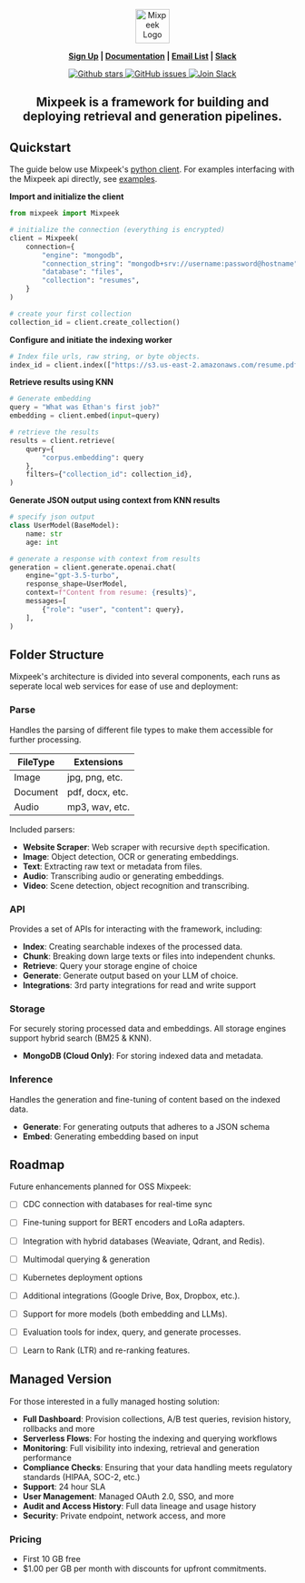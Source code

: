 <p align="center">
  <img height="60" src="https://mixpeek.com/static/img/logo-dark.png" alt="Mixpeek Logo">
</p>
<p align="center">
<strong><a href="https://dashboard.mixpeek.com">Sign Up</a> | <a href="https://docs.mixpeek.com/">Documentation</a> | <a href="https://www.mixpeek.com/newsletter-signup/">Email List</a> | <a href="https://join.slack.com/t/mixpeek/shared_invite/zt-2edc3l6t2-H8VxHFAIl0cnpqDmyFGt0A">Slack</a>
</strong>
</p>

<p align="center">
    <a href="https://github.com/mixpeek/mixpeek-python/stargazers">
        <img src="https://img.shields.io/github/stars/mixpeek/mixpeek-python.svg?style=flat&color=yellow" alt="Github stars"/>
    </a>
    <a href="https://github.com/mixpeek/mixpeek-python/issues">
        <img src="https://img.shields.io/github/issues/mixpeek/mixpeek-python.svg?style=flat&color=success" alt="GitHub issues"/>
    </a>
    <a href="https://join.slack.com/t/mixpeek/shared_invite/zt-2edc3l6t2-H8VxHFAIl0cnpqDmyFGt0A">
        <img src="https://img.shields.io/badge/slack-join-green.svg?logo=slack" alt="Join Slack"/>
    </a>
</p>

<h2 align="center">
    <b>Mixpeek is a framework for building and deploying retrieval and generation pipelines.</b>
</h2>

<!-- ![Mixpeek Logo](https://mixpeek.com/static/img/logo-dark.png) -->

## Quickstart

The guide below use Mixpeek's [python client](https://github.com/mixpeek/mixpeek-python). For examples interfacing with the Mixpeek api directly, see [examples](/examples).

**Import and initialize the client**

```python
from mixpeek import Mixpeek

# initialize the connection (everything is encrypted)
client = Mixpeek(
    connection={
        "engine": "mongodb",
        "connection_string": "mongodb+srv://username:password@hostname",
        "database": "files",
        "collection": "resumes",
    }
)

# create your first collection
collection_id = client.create_collection()
```

**Configure and initiate the indexing worker**

```python
# Index file urls, raw string, or byte objects. 
index_id = client.index(["https://s3.us-east-2.amazonaws.com/resume.pdf"])
```

**Retrieve results using KNN**

```python
# Generate embedding
query = "What was Ethan's first job?"
embedding = client.embed(input=query)

# retrieve the results
results = client.retrieve(
    query={
        "corpus.embedding": query
    },
    filters={"collection_id": collection_id},
)
```

**Generate JSON output using context from KNN results**
```python
# specify json output
class UserModel(BaseModel):
    name: str
    age: int

# generate a response with context from results
generation = client.generate.openai.chat(
    engine="gpt-3.5-turbo",
    response_shape=UserModel,
    context=f"Content from resume: {results}",
    messages=[
        {"role": "user", "content": query},
    ],
)
```

## Folder Structure

Mixpeek's architecture is divided into several components, each runs as seperate local web services for ease of use and deployment:

### Parse

Handles the parsing of different file types to make them accessible for further processing.

| FileType | Extensions      |
|----------|-----------------|
| Image    | jpg, png, etc.  |
| Document | pdf, docx, etc. |
| Audio    | mp3, wav, etc.  |

Included parsers:

- **Website Scraper**: Web scraper with recursive `depth` specification.
- **Image**: Object detection, OCR or generating embeddings.
- **Text**: Extracting raw text or metadata from files.
- **Audio**: Transcribing audio or generating embeddings.
- **Video**: Scene detection, object recognition and transcribing.

### API

Provides a set of APIs for interacting with the framework, including:

- **Index**: Creating searchable indexes of the processed data.
- **Chunk**: Breaking down large texts or files into independent chunks.
- **Retrieve**: Query your storage engine of choice
- **Generate**: Generate output based on your LLM of choice.
- **Integrations**: 3rd party integrations for read and write support

### Storage

For securely storing processed data and embeddings. All storage engines support hybrid search (BM25 & KNN).

- **MongoDB (Cloud Only)**: For storing indexed data and metadata.

### Inference

Handles the generation and fine-tuning of content based on the indexed data.

- **Generate**: For generating outputs that adheres to a JSON schema
- **Embed**: Generating embedding based on input


## Roadmap

Future enhancements planned for OSS Mixpeek:

- [ ] CDC connection with databases for real-time sync
- [ ] Fine-tuning support for BERT encoders and LoRa adapters.
- [ ] Integration with hybrid databases (Weaviate, Qdrant, and Redis).
- [ ] Multimodal querying & generation
- [ ] Kubernetes deployment options
- [ ] Additional integrations (Google Drive, Box, Dropbox, etc.).
- [ ] Support for more models (both embedding and LLMs).
- [ ] Evaluation tools for index, query, and generate processes.
- [ ] Learn to Rank (LTR) and re-ranking features.


## Managed Version

For those interested in a fully managed hosting solution:

- **Full Dashboard**: Provision collections, A/B test queries, revision history, rollbacks and more
- **Serverless Flows**: For hosting the indexing and querying workflows
- **Monitoring**: Full visibility into indexing, retrieval and generation performance
- **Compliance Checks**: Ensuring that your data handling meets regulatory standards (HIPAA, SOC-2, etc.)
- **Support**: 24 hour SLA 
- **User Management**: Managed OAuth 2.0, SSO, and more
- **Audit and Access History**: Full data lineage and usage history
- **Security**: Private endpoint, network access, and more

### Pricing

- First 10 GB free
- $1.00 per GB per month with discounts for upfront commitments.
